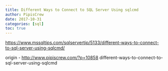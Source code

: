```yaml
---
title: Different Ways to Connect to SQL Server Using sqlcmd
author: PipisCrew
date: 2017-10-31
categories: [sql]
toc: true
---
```


https://www.mssqltips.com/sqlservertip/5133/different-ways-to-connect-to-sql-server-using-sqlcmd/

origin - http://www.pipiscrew.com/?p=10858 different-ways-to-connect-to-sql-server-using-sqlcmd